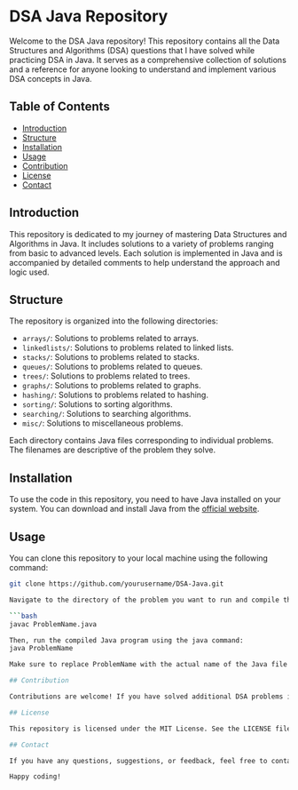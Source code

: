 # DSA Java Repository

Welcome to the DSA Java repository! This repository contains all the Data Structures and Algorithms (DSA) questions that I have solved while practicing DSA in Java. It serves as a comprehensive collection of solutions and a reference for anyone looking to understand and implement various DSA concepts in Java.

## Table of Contents

- [Introduction](#introduction)
- [Structure](#structure)
- [Installation](#installation)
- [Usage](#usage)
- [Contribution](#contribution)
- [License](#license)
- [Contact](#contact)

## Introduction

This repository is dedicated to my journey of mastering Data Structures and Algorithms in Java. It includes solutions to a variety of problems ranging from basic to advanced levels. Each solution is implemented in Java and is accompanied by detailed comments to help understand the approach and logic used.

## Structure

The repository is organized into the following directories:

- `arrays/`: Solutions to problems related to arrays.
- `linkedlists/`: Solutions to problems related to linked lists.
- `stacks/`: Solutions to problems related to stacks.
- `queues/`: Solutions to problems related to queues.
- `trees/`: Solutions to problems related to trees.
- `graphs/`: Solutions to problems related to graphs.
- `hashing/`: Solutions to problems related to hashing.
- `sorting/`: Solutions to sorting algorithms.
- `searching/`: Solutions to searching algorithms.
- `misc/`: Solutions to miscellaneous problems.

Each directory contains Java files corresponding to individual problems. The filenames are descriptive of the problem they solve.

## Installation

To use the code in this repository, you need to have Java installed on your system. You can download and install Java from the [official website](https://www.oracle.com/java/technologies/javase-downloads.html).

## Usage

You can clone this repository to your local machine using the following command:

```bash
git clone https://github.com/yourusername/DSA-Java.git

Navigate to the directory of the problem you want to run and compile the Java file using the `javac` command:

```bash
javac ProblemName.java

Then, run the compiled Java program using the java command:
java ProblemName

Make sure to replace ProblemName with the actual name of the Java file you want to execute.

## Contribution

Contributions are welcome! If you have solved additional DSA problems in Java or have improvements to the existing solutions, feel free to open a pull request. Please ensure your code follows the same structure and commenting style as the rest of the repository.

## License

This repository is licensed under the MIT License. See the LICENSE file for more details.

## Contact

If you have any questions, suggestions, or feedback, feel free to contact me at ashishkumarpanda257@gmail.com.

Happy coding!




